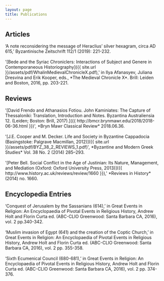 ```yaml
---
layout: page
title: Publications
---
```


<h2>Articles</h2>
‘A note reconsidering the message of Heraclius’ silver hexagram, circa AD 615,’ Byzantinische Zeitschrift 112/1 (2019): 221-232.
<br>
<br/>'[Bede and the Syriac Chroniclers: Interactions of Subject and Genere in Contemporaneous Historiography]({{ site.url }}/assets/pdf/WhalinMedievalChronicleX.pdf),' in Ilya Afanasyev, Juliana Dresvina and Erik Kooper, eds., *The Medieval Chronicle X*. Brill: Leiden and Boston, 2016, pp. 203-221.

<h2>Reviews</h2>
'[David Frendo and Athanasios Fotiou. John Kaminiates: The Capture of Thessaloniki: Translation, Introduction and Notes. Byzantina Australiensia 12. (Leiden; Boston: Brill, 2017).]({{ http://bmcr.brynmawr.edu/2018/2018-06-36.html }})', *Bryn Mawr Classical Review* 2018.06.36.
<br>
<br/>'[J.E. Cooper and M. Decker. Life and Society in Byzantine Cappadocia (Basingstoke: Palgrave Macmillan, 2012)]({{ site.url }}/assets/pdf/BYZ_38_2_REVIEWS_1.pdf)', *Byzantine and Modern Greek Studies* Vol. 38 No. 2 (2014) 285–293.
<br>
<br>'[Peter Bell. Social Conflict in the Age of Justinian: Its Nature, Management, and Mediation (Oxford: Oxford University Press, 2013)]({{ http://www.history.ac.uk/reviews/review/1660 }}),' *Reviews in History* (2014) no. 1660.

<h2>Encyclopedia Entries</h2>
‘Conquest of Jerusalem by the Sassanians (614),’ in Great Events in Religion: An Encyclopaedia of Pivotal Events in Religious History, Andrew Holt and Florin Curta ed. (ABC-CLIO Greenwood: Santa Barbara CA, 2016), vol. 2 pp.340-342.
<br>
<br/>‘Muslim invasion of Egypt (641) and the creation of the Coptic Church,’ in Great Events in Religion: An Encyclopaedia of Pivotal Events in Religious History, Andrew Holt and Florin Curta ed. (ABC-CLIO Greenwood: Santa Barbara CA, 2016), vol. 2 pp. 355-358.
<br>
<br/>‘Sixth Ecumenical Council (680-681),’ in Great Events in Religion: An Encyclopaedia of Pivotal Events in Religious History, Andrew Holt and Florin Curta ed. (ABC-CLIO Greenwood: Santa Barbara CA, 2016), vol. 2 pp. 374-376.
